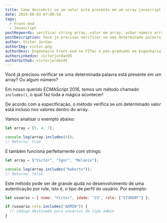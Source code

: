 ```yaml
---
title: Como descobrir se um valor está presente em um array javascript
date: 2019-06-03 07:00:54
tags:
  - Front-end
  - Javascript
postKeywords: verificar string array, valor em array, achar numero array, array possui valor
postDescription: Você já precisou verificar se uma determinada palavra está presente em um array? Ou algum número? Em nosso querido ECMAScript 2016, temos um método chamado includes, o qual faz toda a mágica acontecer!
author: Victor Jordan
authorImg: victor.png
authorDesc: Engenheiro Front-end na FITec e pós-graduado em Engenharia de Software pela PUC-MG e formado em Banco de Dados pela Fatec, apaixonado por usabilidade, performance e UX!
authorLinkedin: victorjordan95
authorGithub: victorjordan95
---
```


Você já precisou verificar se uma determinada palavra está presente em um array?
Ou algum número?

Em nosso querido ECMAScript 2016, temos um método chamado `includes()`, o qual faz toda a mágica acontecer!

De acordo com a especificação, o método verifica se um determinado valor está incluso nos valores dentro do array.

Vamos analisar o exemplo abaixo:

<!-- more -->

```javascript
let array = [5, 4, 7];

console.log(array.includes(4));
// Retorno: true
```

E também funciona perfeitamente com strings:

```javascript
let array = ["Victor", "Igor", "Melanie"];

console.log(array.includes("Roberto"));
// Retorno: false
```

Este método pode ser de grande ajuda no desenvolvimento de uma autenticação por role, isto é, o tipo de perfil do usuário.
Por exemplo:

```javascript
let usuario = { nome: "Victor", idade: "23", role: ["STUDENT"] };

if (usuario.role.includes("ADMIN")) {
  // código destinado para usuarios do tipo admin
}
```
